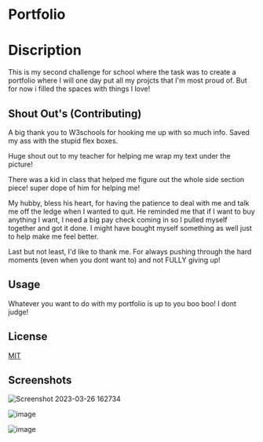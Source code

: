 # Portfolio

# Discription
This is my second challenge for school where the task was to create a portfolio where I will one day put all my projcts that I'm most proud of. But for now i filled the spaces with things I love! 

## Shout Out's (Contributing)
A big thank you to W3schools for hooking me up with so much info. Saved my ass with the stupid flex boxes. 

Huge shout out to my teacher for helping me wrap my text under the picture! 

There was a kid in class that helped me figure out the whole side section piece! super dope of him for helping me! 

My hubby, bless his heart, for having the patience to deal with me and talk me off the ledge when I wanted to quit. He reminded me that if I want to buy anything I want, I need a big pay check coming in so I pulled myself together and got it done. I might have bought myself something as well just to help make me feel better. 

Last but not least, I'd like to thank me. For always pushing through the hard moments (even when you dont want to) and not FULLY giving up! 





## Usage

Whatever you want to do with my portfolio is up to you boo boo! I dont judge! 



## License

[MIT](https://choosealicense.com/licenses/mit/)

## Screenshots 

![Screenshot 2023-03-26 162734](https://user-images.githubusercontent.com/126922695/227811598-688efb6c-e02f-43d3-affa-fd798730c5bd.png)


![image](https://user-images.githubusercontent.com/126922695/227811701-7e9cb7f9-041f-4046-8e96-c3a2bb8cc158.png)

![image](https://user-images.githubusercontent.com/126922695/227811728-e88c7b9f-68a6-465a-a7cf-be05dc1217f6.png)


